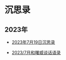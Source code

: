 # 沉思录

## 2023年

- [2023年7月19日沉思录](./2023_07_19_thinked_job.md)

- [2023/7月和曙威谈话语录](./2023_07_23_shuwei_dialogues.md)
